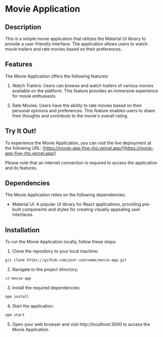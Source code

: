 # Movie Application

## Description
This is a simple movie application that utilizes the Material UI library to provide a user-friendly interface. The application allows users to watch movie trailers and rate movies based on their preferences.

## Features
The Movie Application offers the following features:

1. Watch Trailers: Users can browse and watch trailers of various movies available on the platform. This feature provides an immersive experience for movie enthusiasts.

2. Rate Movies: Users have the ability to rate movies based on their personal opinions and preferences. This feature enables users to share their thoughts and contribute to the movie's overall rating.

## Try It Out!
To experience the Movie Application, you can visit the live deployment at the following URL: [https://movie-app-five-rho.vercel.app/](https://movie-app-five-rho.vercel.app/)

Please note that an internet connection is required to access the application and its features.

## Dependencies
The Movie Application relies on the following dependencies:

- Material UI: A popular UI library for React applications, providing pre-built components and styles for creating visually appealing user interfaces.

## Installation
To run the Movie Application locally, follow these steps:

1. Clone the repository to your local machine:

```bash
git clone https://github.com/your-username/movie-app.git
```

2. Navigate to the project directory:

```bash
cd movie-app
```

3. Install the required dependencies:

```bash
npm install
```

4. Start the application:

```bash
npm start
```

5. Open your web browser and visit http://localhost:3000 to access the Movie Application.

